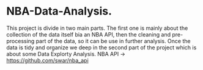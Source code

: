 # NBA-Data-Analysis.
This project is divide in two main parts. The first one is mainly about the collection of the data itself bia an NBA API, then the cleaning and pre-processing part of
the data, so it can be use in further analysis. Once the data is tidy and organize we deep in the second part of the project which is about some Data Explorty Analysis.
NBA API -> https://github.com/swar/nba_api
